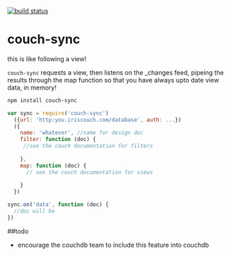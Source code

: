 [![build status](https://secure.travis-ci.org/dominictarr/couch-sync.png)](http://travis-ci.org/dominictarr/couch-sync)
# couch-sync

this is like following a view!

`couch-sync` requests a view, then listens on the _changes feed, pipeing the results through the map function
so that you have always upto date view data, in memory!

``` bash
npm install couch-sync
```

``` js
var sync = require('couch-sync')
  ({url: 'http:you.iriscouch.com/database', auth: ...})
  ({
    name: 'whatever', //name for design doc
    filter: function (doc) {
     //see the couch documentation for filters
    
    },
    map: function (doc) {
      // see the couch documentation for views
    
    }
  })

sync.on('data', function (doc) {
  //doc will be 
})

```

##todo

* encourage the couchdb team to include this feature into couchdb